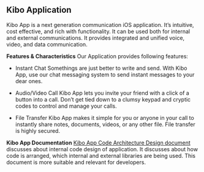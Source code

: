 ## Kibo Application ##
Kibo App is a next generation communication iOS application. It’s intuitive, cost effective, and rich with functionality. It can be used both for internal and external communications. It provides integrated and unified voice, video, and data communication.

**Features & Characteristics**
Our Application provides following features:

 - Instant Chat
 Somethings are just better to write and send. With Kibo App, use our chat messaging system to send instant messages to your dear ones.
 
 - Audio/Video Call
Kibo App lets you invite your friend with a click of a button into a call. Don’t get tied down to a clumsy keypad and cryptic codes to control and manage your calls.

 - File Transfer
 Kibo App makes it simple for you or anyone in your call to instantly share notes, documents, videos, or any other file. File transfer is highly secured.

**Kibo App Documentation**
[Kibo App Code Architecture Design document](https://github.com/Cloudkibo/iOS/blob/master/Documentation/sections/design.md) discusses about internal code design of application. It discusses about how code is arranged, which internal and external libraries are being used. This document is more suitable and relevant for developers.
